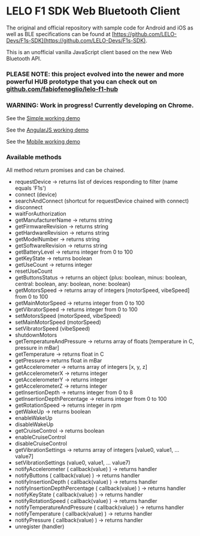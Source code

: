 # LELO F1 SDK Web Bluetooth Client

The original and official repository with sample code for Android and iOS as well as BLE specifications can be found at [https://github.com/LELO-Devs/F1s-SDK](https://github.com/LELO-Devs/F1s-SDK).

This is an unofficial vanilla JavaScript  client based on the new Web Bluetooth API.


### PLEASE NOTE: this project evolved into the newer and more powerful HUB prototype that you can check out  on [github.com/fabiofenoglio/lelo-f1-hub](https://github.com/fabiofenoglio/lelo-f1-hub)


### WARNING: Work in progress! Currently developing on Chrome.

See the [Simple working demo](https://fabiofenoglio.github.io/lelo-f1-web-sdk/example.html)

See the [AngularJS working demo](https://fabiofenoglio.github.io/lelo-f1-web-sdk/example-gui.html)

See the [Mobile working demo](https://fabiofenoglio.github.io/lelo-f1-web-sdk/example-mobile.html)


### Available methods

All method return promises and can be chained.

- requestDevice -> returns list of devices responding to filter (name equals 'F1s')
- connect (device)
- searchAndConnect (shortcut for requestDevice chained with connect)
- disconnect
- waitForAuthorization
- getManufacturerName -> returns string
- getFirmwareRevision -> returns string
- getHardwareRevision -> returns string
- getModelNumber -> returns string
- getSoftwareRevision -> returns string
- getBatteryLevel -> returns integer from 0 to 100
- getKeyState -> returns boolean
- getUseCount -> returns integer
- resetUseCount
- getButtonsStatus -> returns an object {plus: boolean, minus: boolean, central: boolean, any: boolean, none: boolean}
- getMotorsSpeed -> returns array of integers [motorSpeed, vibeSpeed] from 0 to 100
- getMainMotorSpeed -> returns integer from 0 to 100
- getVibratorSpeed -> returns integer from 0 to 100
- setMotorsSpeed (motorSpeed, vibeSpeed) 
- setMainMotorSpeed (motorSpeed)
- setVibratorSpeed (vibeSpeed)
- shutdownMotors
- getTemperatureAndPressure -> returns array of floats [temperature in C, pressure in mBar]
- getTemperature -> returns float in C
- getPressure-> returns float in mBar
- getAccelerometer -> returns array of integers [x, y, z]
- getAccelerometerX -> returns integer
- getAccelerometerY -> returns integer
- getAccelerometerZ -> returns integer
- getInsertionDepth -> returns integer from 0 to 8
- getInsertionDepthPercentage -> returns integer from 0 to 100
- getRotationSpeed -> returns integer in rpm
- getWakeUp -> returns boolean
- enableWakeUp
- disableWakeUp
- getCruiseControl -> returns boolean
- enableCruiseControl
- disableCruiseControl
- getVibrationSettings -> returns array of integers [value0, value1, ... value7]
- setVibrationSettings (value0, value1, ... value7)
- notifyAccelerometer ( callback(value) ) -> returns handler
- notifyButtons ( callback(value) ) -> returns handler
- notifyInsertionDepth ( callback(value) ) -> returns handler
- notifyInsertionDepthPercentage ( callback(value) ) -> returns handler
- notifyKeyState ( callback(value) ) -> returns handler
- notifyRotationSpeed ( callback(value) ) -> returns handler
- notifyTemperatureAndPressure ( callback(value) ) -> returns handler
- notifyTemperature ( callback(value) ) -> returns handler
- notifyPressure ( callback(value) ) -> returns handler
- unregister (handler)
